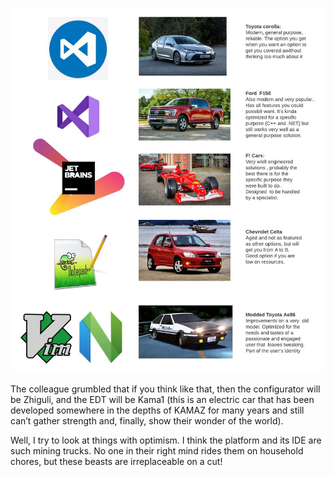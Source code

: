 ﻿![Cars](cars.jpg)

The colleague grumbled that if you think like that, then the configurator will be Zhiguli, and the EDT will be Kama1 (this is an electric car that has been developed somewhere in the depths of KAMAZ for many years and still can’t gather strength and, finally, show their wonder of the world).

Well, I try to look at things with optimism. I think the platform and its IDE are such mining trucks. No one in their right mind rides them on household chores, but these beasts are irreplaceable on a cut!